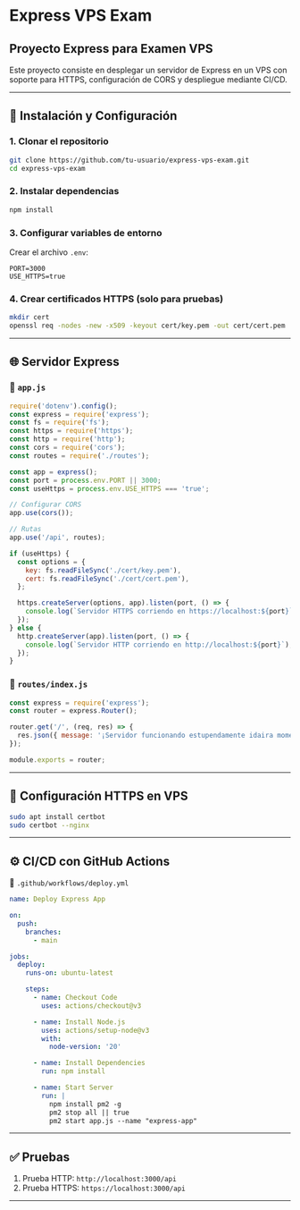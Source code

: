 # Express VPS Exam

## Proyecto Express para Examen VPS
Este proyecto consiste en desplegar un servidor de Express en un VPS con soporte para HTTPS, configuración de CORS y despliegue mediante CI/CD.

---

## 🚀 **Instalación y Configuración**

### 1. Clonar el repositorio
```bash
git clone https://github.com/tu-usuario/express-vps-exam.git
cd express-vps-exam
```

### 2. Instalar dependencias
```bash
npm install
```

### 3. Configurar variables de entorno
Crear el archivo `.env`:
```env
PORT=3000
USE_HTTPS=true
```

### 4. Crear certificados HTTPS (solo para pruebas)
```bash
mkdir cert
openssl req -nodes -new -x509 -keyout cert/key.pem -out cert/cert.pem
```

---

## 🌐 **Servidor Express**

### 📂 `app.js`
```javascript
require('dotenv').config();
const express = require('express');
const fs = require('fs');
const https = require('https');
const http = require('http');
const cors = require('cors');
const routes = require('./routes');

const app = express();
const port = process.env.PORT || 3000;
const useHttps = process.env.USE_HTTPS === 'true';

// Configurar CORS
app.use(cors());

// Rutas
app.use('/api', routes);

if (useHttps) {
  const options = {
    key: fs.readFileSync('./cert/key.pem'),
    cert: fs.readFileSync('./cert/cert.pem'),
  };

  https.createServer(options, app).listen(port, () => {
    console.log(`Servidor HTTPS corriendo en https://localhost:${port}`);
  });
} else {
  http.createServer(app).listen(port, () => {
    console.log(`Servidor HTTP corriendo en http://localhost:${port}`);
  });
}
```

### 📂 `routes/index.js`
```javascript
const express = require('express');
const router = express.Router();

router.get('/', (req, res) => {
  res.json({ message: '¡Servidor funcionando estupendamente idaira momento! :3' });
});

module.exports = router;
```

---

## 🔐 **Configuración HTTPS en VPS**
```bash
sudo apt install certbot
sudo certbot --nginx
```

---

## ⚙️ **CI/CD con GitHub Actions**

📂 `.github/workflows/deploy.yml`
```yaml
name: Deploy Express App

on:
  push:
    branches:
      - main

jobs:
  deploy:
    runs-on: ubuntu-latest

    steps:
      - name: Checkout Code
        uses: actions/checkout@v3

      - name: Install Node.js
        uses: actions/setup-node@v3
        with:
          node-version: '20'

      - name: Install Dependencies
        run: npm install

      - name: Start Server
        run: |
          npm install pm2 -g
          pm2 stop all || true
          pm2 start app.js --name "express-app"
```

---

## ✅ **Pruebas**
1. Prueba HTTP: `http://localhost:3000/api`
2. Prueba HTTPS: `https://localhost:3000/api`

---



